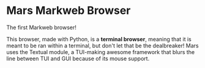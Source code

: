 # Mars Markweb Browser

The first Markweb browser!

This browser, made with Python, is a **terminal browser**, meaning that it is meant to be ran within a terminal, but don't let that be the dealbreaker! Mars uses the Textual module, a TUI-making awesome framework that blurs the line between TUI and GUI because of its mouse support.
